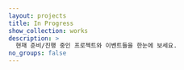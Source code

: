 ```yaml
---
layout: projects
title: In Progress
show_collection: works
description: >
  현재 준비/진행 중인 프로젝트와 이벤트들을 한눈에 보세요.
no_groups: false
---
```



<br/>